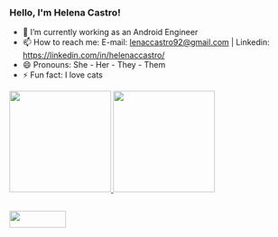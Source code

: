 ### Hello, I'm Helena Castro!

- 🔭 I’m currently working as an Android Engineer
- 📫 How to reach me: E-mail: lenaccastro92@gmail.com | Linkedin: https://linkedin.com/in/helenaccastro/
- 😄 Pronouns: She - Her - They - Them
- ⚡ Fun fact: I love cats

<div>
  <a href="https://github.com/lenaCastro92">
    <img height="180em" src="https://github-readme-stats.vercel.app/api?username=lenaCastro92&show_icons=true&theme=midnight-purple&include_all_commits=true&count_private=true" />
    <img height="180em" src="https://github-readme-stats.vercel.app/api/top-langs/?username=lenaCastro92&layout=compact&langs_count=16&theme=midnight-purple" />
</div>
  
##
  
<div>
  <a href="https://linkedin.com/in/helenaccastro/"><img align="center" alt="" height="30" width="100" src="https://img.shields.io/badge/LinkedIn-0077B5?style=for-the-badge&logo=linkedin&logoColor=white" target="_blank"></a>
</div>

##
